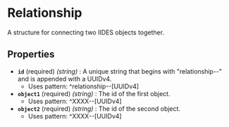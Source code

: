 # Relationship

A structure for connecting two IIDES objects together.

## Properties

- **`id`** (required) *(string)* : A unique string that begins with "relationship--" and is appended with a UUIDv4.
	- Uses pattern: ^relationship--[UUIDv4]
- **`object1`** (required) *(string)* : The id of the first object.
	- Uses pattern: ^XXXX--[UUIDv4]
- **`object2`** (required) *(string)* : The id of the second object.
	- Uses pattern: ^XXXX--[UUIDv4]
